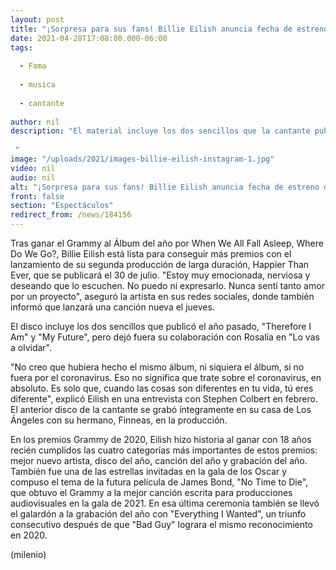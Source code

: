 ```yaml
---
layout: post
title: "¡Sorpresa para sus fans! Billie Eilish anuncia fecha de estreno de 'Happier Than Ever', su segundo disco"
date: 2021-04-28T17:08:00.000-06:00
tags:
  
  - Fama
  
  - musica
  
  - cantante
  
author: nil
description: "El material incluye los dos sencillos que la cantante publicó el año pasado, Therefore I Am y My Future, pero dejó fuera la colaboración con Rosalía en Lo vas a olvidar.   "
image: "/uploads/2021/images-billie-eilish-instagram-1.jpg"
video: nil
audio: nil
alt: "¡Sorpresa para sus fans! Billie Eilish anuncia fecha de estreno de 'Happier Than Ever', su segundo disco"
front: false
section: "Espectáculos"
redirect_from: /news/184156
---
```


Tras ganar el Grammy al Álbum del año por When We All Fall Asleep, Where Do We Go?, Billie Eilish está lista para conseguir más premios con el lanzamiento de su segunda producción de larga duración, Happier Than Ever, que se publicará el 30 de julio. "Estoy muy emocionada, nerviosa y deseando que lo escuchen. No puedo ni expresarlo. Nunca sentí tanto amor por un proyecto", aseguró la artista en sus redes sociales, donde también informó que lanzará una canción nueva el jueves. 

El disco incluye los dos sencillos que publicó el año pasado, "Therefore I Am" y "My Future", pero dejó fuera su colaboración con Rosalía en "Lo vas a olvidar". 

"No creo que hubiera hecho el mismo álbum, ni siquiera el álbum, si no fuera por el coronavirus. Eso no significa que trate sobre el coronavirus, en absoluto. Es solo que, cuando las cosas son diferentes en tu vida, tú eres diferente", explicó Eilish en una entrevista con Stephen Colbert en febrero. El anterior disco de la cantante se grabó íntegramente en su casa de Los Ángeles con su hermano, Finneas, en la producción.

 En los premios Grammy de 2020, Eilish hizo historia al ganar con 18 años recién cumplidos las cuatro categorías más importantes de estos premios: mejor nuevo artista, disco del año, canción del año y grabación del año. También fue una de las estrellas invitadas en la gala de los Oscar y compuso el tema de la futura película de James Bond, "No Time to Die", que obtuvo el Grammy a la mejor canción escrita para producciones audiovisuales en la gala de 2021. En esa última ceremonia también se llevó el galardón a la grabación del año con "Everything I Wanted", un triunfo consecutivo después de que "Bad Guy" lograra el mismo reconocimiento en 2020. 

(milenio)